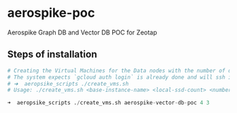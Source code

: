 # aerospike-poc
Aerospike Graph DB and Vector DB POC for Zeotap

## Steps of installation

```python
# Creating the Virtual Machines for the Data nodes with the number of data node instances and the local SSDs to be attached to each data node.
# The system expects `gcloud auth login` is already done and will ssh into the data-nodes to install aerospike db automatically. 
# ➜  aeropsike_scripts ./create_vms.sh
# Usage: ./create_vms.sh <base-instance-name> <local-ssd-count> <number-of-instances>

➜  aeropsike_scripts ./create_vms.sh aerospike-vector-db-poc 4 3
```
